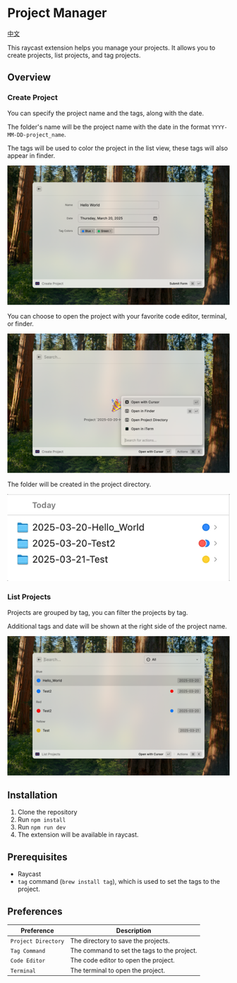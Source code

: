 # Project Manager

[中文](./README.zh-cn.md)

This raycast extension helps you manage your projects. It allows you to create projects, list projects, and tag projects.

## Overview

### Create Project

You can specify the project name and the tags, along with the date.

The folder's name will be the project name with the date in the format `YYYY-MM-DD-project_name`.

The tags will be used to color the project in the list view, these tags will also appear in finder.

![Create Project](./metadata/project-manager-1.png)

You can choose to open the project with your favorite code editor, terminal, or finder.

![After Creation](./metadata/project-manager-3.png)

The folder will be created in the project directory.

![Finder](./metadata/project-manager-5.jpg)

### List Projects

Projects are grouped by tag, you can filter the projects by tag.

Additional tags and date will be shown at the right side of the project name.

![List Projects](./metadata/project-manager-4.png)

## Installation

1. Clone the repository
2. Run `npm install`
3. Run `npm run dev`
4. The extension will be available in raycast.

## Prerequisites

- Raycast
- `tag` command (`brew install tag`), which is used to set the tags to the project.

## Preferences

| Preference          | Description                                 |
| ------------------- | ------------------------------------------- |
| `Project Directory` | The directory to save the projects.         |
| `Tag Command`       | The command to set the tags to the project. |
| `Code Editor`       | The code editor to open the project.        |
| `Terminal`          | The terminal to open the project.           |
